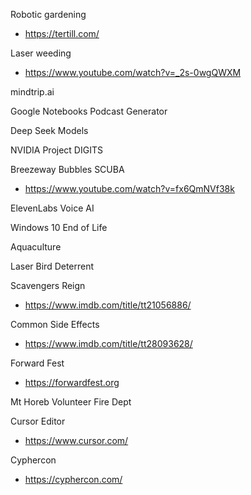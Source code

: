 Robotic gardening
- https://tertill.com/

Laser weeding
- https://www.youtube.com/watch?v=_2s-0wgQWXM

mindtrip.ai

Google Notebooks Podcast Generator

Deep Seek Models

NVIDIA Project DIGITS

Breezeway Bubbles SCUBA
- https://www.youtube.com/watch?v=fx6QmNVf38k

ElevenLabs Voice AI

Windows 10 End of Life

Aquaculture

Laser Bird Deterrent

Scavengers Reign
- https://www.imdb.com/title/tt21056886/

Common Side Effects
- https://www.imdb.com/title/tt28093628/

Forward Fest
- https://forwardfest.org

Mt Horeb Volunteer Fire Dept

Cursor Editor
- https://www.cursor.com/

Cyphercon
- https://cyphercon.com/
